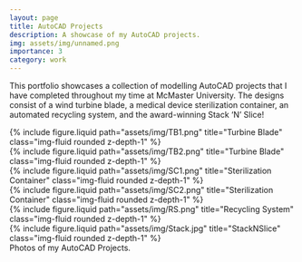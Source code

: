 ```yaml
---
layout: page
title: AutoCAD Projects
description: A showcase of my AutoCAD projects. 
img: assets/img/unnamed.png
importance: 3
category: work
---
```


This portfolio showcases a collection of modelling AutoCAD projects that I have completed throughout my time at McMaster University. The designs consist of a wind turbine blade, a medical device sterilization container, an automated recycling system, and the award-winning Stack ‘N’ Slice! 

<div class="row justify-content-sm-center">
    <div class="col-sm-8 mt-3 mt-md-0">
        {% include figure.liquid path="assets/img/TB1.png" title="Turbine Blade" class="img-fluid rounded z-depth-1" %}
    </div>
    <div class="col-sm-8 mt-3 mt-md-0">
        {% include figure.liquid path="assets/img/TB2.png" title="Turbine Blade" class="img-fluid rounded z-depth-1" %}
    </div>
    <div class="col-sm-8 mt-3 mt-md-0">
        {% include figure.liquid path="assets/img/SC1.png" title="Sterilization Container" class="img-fluid rounded z-depth-1" %}
    </div>
    <div class="col-sm-8 mt-3 mt-md-0">
        {% include figure.liquid path="assets/img/SC2.png" title="Sterilization Container" class="img-fluid rounded z-depth-1" %}
    </div>
    <div class="col-sm-8 mt-3 mt-md-0">
        {% include figure.liquid path="assets/img/RS.png" title="Recycling System" class="img-fluid rounded z-depth-1" %}
    </div>
    <div class="col-sm-8 mt-3 mt-md-0">
        {% include figure.liquid path="assets/img/Stack.jpg" title="StackNSlice" class="img-fluid rounded z-depth-1" %}
    </div>
</div>
<div class="caption">
    Photos of my AutoCAD Projects. 
</div>
